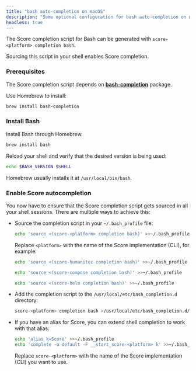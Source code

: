 ```yaml
---
title: "bash auto-completion on macOS"
description: "Some optional configuration for bash auto-completion on macOS."
headless: true
---
```


<!-- https://cobra.dev/#generating-bash-completions -->

The Score completion script for Bash can be generated with `score-<platform> completion bash`.

Sourcing this script in your shell enables Score completion.

### Prerequisites

The Score completion script depends on [**bash-completion**](https://github.com/scop/bash-completion) package.

Use Homebrew to install:

```bash
brew install bash-completion
```

### Install Bash

Install Bash through Homebrew.

```bash
brew install bash
```

Reload your shell and verify that the desired version is being used:

```bash
echo $BASH_VERSION $SHELL
```

Homebrew usually installs it at `/usr/local/bin/bash`.

### Enable Score autocompletion

You now have to ensure that the Score completion script gets sourced in all your shell sessions. There are multiple ways to achieve this:

- Source the completion script in your `~/.bash_profile` file:

  ```bash
  echo 'source <(score-<platform> completion bash)' >>~/.bash_profile
  ```

  Replace `<platform>` with the name of the Score implementation (CLI), for example:

  ```bash
  echo 'source <(score-humanitec completion bash)' >>~/.bash_profile
  ```

  ```bash
  echo 'source <(score-compose completion bash)' >>~/.bash_profile
  ```

  ```bash
  echo 'source <(score-helm completion bash)' >>~/.bash_profile
  ```

- Add the completion script to the `/usr/local/etc/bash_completion.d` directory:

  ```bash
  score-<platform> completion bash >/usr/local/etc/bash_completion.d/score
  ```

- If you have an alias for Score, you can extend shell completion to work with that alias:

  ```bash
  echo 'alias k=Score' >>~/.bash_profile
  echo 'complete -o default -F __start_score-<platform> k' >>~/.bash_profile
  ```

  Replace `score-<platform>` with the name of the Score implementation (CLI) you want to use.

